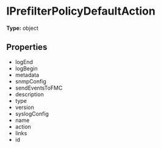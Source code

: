 # IPrefilterPolicyDefaultAction


**Type:** object

## Properties
* logEnd
* logBegin
* metadata
* snmpConfig
* sendEventsToFMC
* description
* type
* version
* syslogConfig
* name
* action
* links
* id
